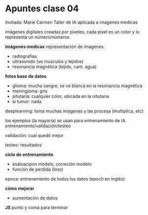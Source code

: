 # Apuntes clase 04

Invitada: Marie Carmen
Taller de IA aplicada a imagenes medicas

imágenes digitales creadas por pixeles, cada pixel es un color y lo representa un número/números

**imágenes medicas** representación de imagenes
- radiografias
- ultrasonido (ve musculos y tejidos)
- resonancia magnética (tejido, cant. agua)

**fotos base de datos**
- glioma: mucha sangre, se ve blanca en la resonancia magnética
- meningioma: gris
- pitutaria: cualquier color, ubicada en la oitutaria
- si tumor: nada

deeplearning: toma muchas imágenes y las procesa (multiplica, etc)

los ejemplos (la mayoria) se usan para entrenamiento de IA. entrenamiento/validación/testeo
  
validación: cual quedó mejor
  
testeo: resultados

**ciclo de entrenamiento**
- evaluacipon modelo, correción modelo
- función de perdida (loss)
  
epoca: entrenamiento de todos los datos (epoch en inglés)

**cómo mejorar**
- aumentación de datos

**JS**
punto y coma para terminar
